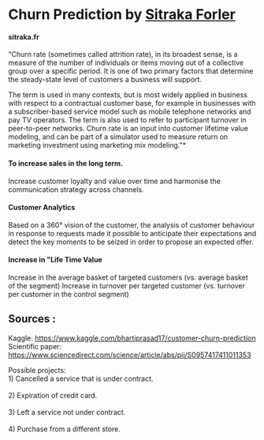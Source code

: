 # Churn Prediction by [Sitraka Forler](https://www.sitraka.fr/)
#### sitraka.fr ####

"Churn rate (sometimes called attrition rate), in its broadest sense, is a measure of the number of individuals or items moving out of a collective group over a specific period. It is one of two primary factors that determine the steady-state level of customers a business will support.

The term is used in many contexts, but is most widely applied in business with respect to a contractual customer base, for example in businesses with a subscriber-based service model such as mobile telephone networks and pay TV operators. The term is also used to refer to participant turnover in peer-to-peer networks. Churn rate is an input into customer lifetime value modeling, and can be part of a simulator used to measure return on marketing investment using marketing mix modeling."*




#### To increase sales in the long term. ####
Increase customer loyalty and value over time and harmonise the communication strategy across channels.

#### Customer Analytics ####
Based on a 360° vision of the customer, the analysis of customer behaviour in response to requests made it possible to anticipate their expectations and detect the key moments to be seized in order to propose an expected offer.

#### Increase in "Life Time Value ####
Increase in the average basket of targeted customers (vs. average basket of the segment)
Increase in turnover per targeted customer (vs. turnover per customer in the control segment) 





Sources : 
-------------------
Kaggle: https://www.kaggle.com/bhartiprasad17/customer-churn-prediction
<br> Scientific paper: https://www.sciencedirect.com/science/article/abs/pii/S0957417411011353 


Possible projects: 
<br/> 1) Cancelled a service that is under contract.<br/>
<br/> 2) Expiration of credit card.<br/>
<br/> 3) Left a service not under contract.<br/>
<br/> 4) Purchase from a different store.<br/>
